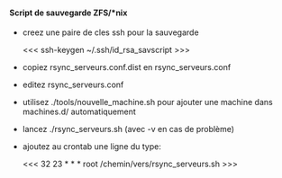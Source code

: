 #### Script de sauvegarde ZFS/*nix ####

- creez une paire de cles ssh pour la sauvegarde

  <<<  ssh-keygen ~/.ssh/id_rsa_savscript >>>
- copiez rsync_serveurs.conf.dist en rsync_serveurs.conf
- editez rsync_serveurs.conf
- utilisez ./tools/nouvelle_machine.sh pour ajouter une machine dans machines.d/ automatiquement
- lancez ./rsync_serveurs.sh (avec -v en cas de problème)
- ajoutez au crontab une ligne du type:

  <<< 32 23 * * *	root	/chemin/vers/rsync_serveurs.sh >>>
 

